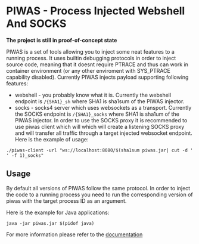 # PIWAS - Process Injected Webshell And SOCKS 

**The project is still in proof-of-concept state**

PIWAS is a set of tools allowing you to inject some neat features to a running process. It uses builtin debugging protocols in order to inject source code, meaning that it doesnt require PTRACE and thus can work in container environment (or any other enviroment with SYS_PTRACE capability disabled). Currently PIWAS injects payload supporting following features:

- webshell - you probably know what it is. Currently the webshell endpoint is `/{SHA1}_sh` where SHA1 is sha1sum of the PIWAS injector.
- socks - socks4 server which uses websockets as a transport. Currently the SOCKS endpoint is `/{SHA1}_socks` where SHA1 is sha1um of the PIWAS injector. In order to use the SOCKS proxy it is recommended to use piwas client which will which will create a listening SOCKS proxy and will transfer all traffic through a target injected websocket endpoint. Here is the example of usage:

```
./piwas-client -url "ws://localhost:8080/$(sha1sum piwas.jar| cut -d ' ' -f 1)_socks"
```

## Usage

By default all versions of PIWAS follow the same protocol. In order to inject the code to a running process you need to run the corresponding version of piwas with the target process ID as an argument.

Here is the example for Java applications:

```
java -jar piwas.jar $(pidof java)
```

For more information please refer to the [documentation](./DOCS.md)
